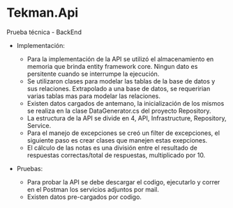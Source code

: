 # Tekman.Api
Prueba técnica - BackEnd

* Implementación:
  - Para la implementación de la API se utilizó el almacenamiento en memoria que brinda entity framework core. Ningun dato es persitente cuando se interrumpe la ejecución.
  - Se utilizaron clases para modelar las tablas de la base de datos y sus relaciones. Extrapolado a una base de datos, se requeririan varias tablas mas para modelar las relaciones.
  - Existen datos cargados de antemano, la inicialización de los mismos se realiza en la clase DataGenerator.cs del proyecto Repository.
  - La estructura de la API se divide en 4, API, Infrastructure, Repository, Service.
  - Para el manejo de excepciones se creó un filter de excepciones, el siguiente paso es crear clases que manejen estas exepciones.
  - El cálculo de las notas es una división entre el resultado de respuestas correctas/total de respuestas, multiplicado por 10.
  
* Pruebas:
  - Para probar la API se debe descargar el codigo, ejecutarlo y correr en el Postman los servicios adjuntos por mail.
  - Existen datos pre-cargados por codigo.
